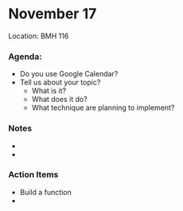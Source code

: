 # November 17 
Location: BMH 116

### Agenda:
- Do you use Google Calendar?
- Tell us about your topic?
  - What is it?
  - What does it do?
  - What technique are planning to implement?
  
### Notes
- 
-

### Action Items
- Build a function
-


